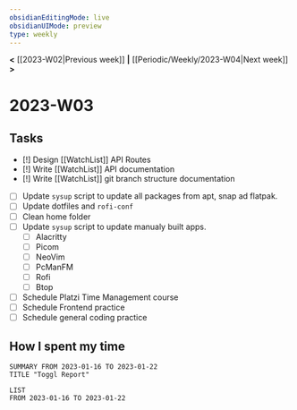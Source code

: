 ```yaml
---
obsidianEditingMode: live
obsidianUIMode: preview
type: weekly
---
```


**<** [[2023-W02|Previous week]] **|** [[Periodic/Weekly/2023-W04|Next week]] **>**

# 2023-W03

## Tasks
- [!] Design [[WatchList]] API Routes
- [!] Write [[WatchList]] API documentation
- [!] Write [[WatchList]] git branch structure documentation
- [ ] Update `sysup` script to update all packages from apt, snap ad flatpak.
- [ ] Update dotfiles and `rofi-conf`
- [ ] Clean home folder
- [ ] Update `sysup` script to update manualy built apps.
	- [ ] Alacritty
	- [ ] Picom
	- [ ] NeoVim
	- [ ] PcManFM
	- [ ] Rofi
	- [ ] Btop
 - [ ] Schedule Platzi Time Management course
 - [ ] Schedule Frontend practice
 - [ ] Schedule general coding practice

## How I spent my time

```toggl
SUMMARY FROM 2023-01-16 TO 2023-01-22
TITLE "Toggl Report"
```

```toggl
LIST
FROM 2023-01-16 TO 2023-01-22
```


